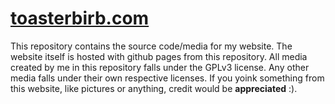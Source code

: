 # [toasterbirb.com](toasterbirb.com)
This repository contains the source code/media for my website. The website itself is hosted with github pages from this repository. All media created by me in this repository falls under the GPLv3 license. Any other media falls under their own respective licenses. If you yoink something from this website, like pictures or anything, credit would be **appreciated** :).

